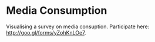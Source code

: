 Media Consumption
=================

Visualising a survey on media consuption. Participate here: http://goo.gl/forms/yZohKnLOe7.